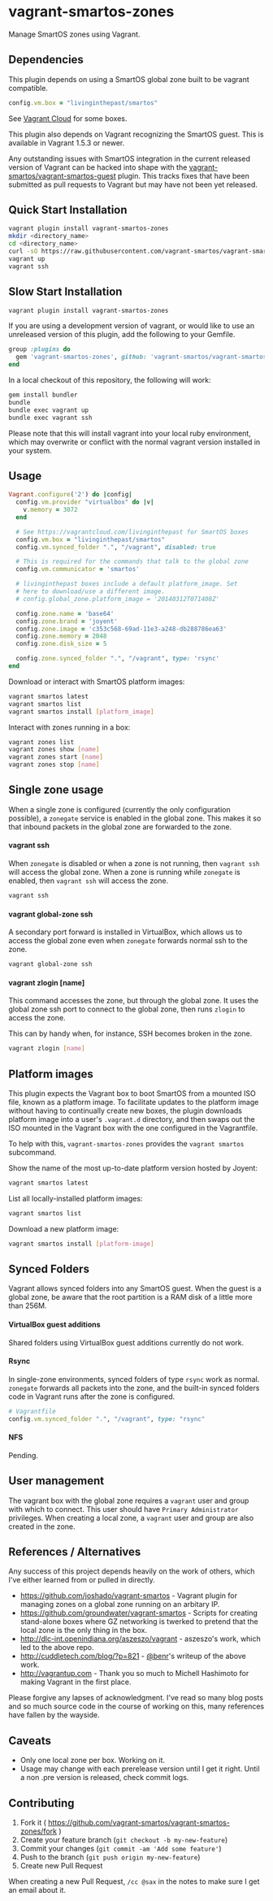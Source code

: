 vagrant-smartos-zones
=====================

Manage SmartOS zones using Vagrant.

## Dependencies

This plugin depends on using a SmartOS global zone built to be vagrant
compatible.

```ruby
config.vm.box = "livinginthepast/smartos"
```

See [Vagrant Cloud](https://vagrantcloud.com/livinginthepast) for some boxes.

This plugin also depends on Vagrant recognizing the SmartOS guest. This
is available in Vagrant 1.5.3 or newer.

Any outstanding issues with SmartOS integration in the current released
version of Vagrant can be hacked into shape with the 
[vagrant-smartos/vagrant-smartos-guest](https://github.com/vagrant-smartos/vagrant-smartos-guest)
plugin. This tracks fixes that have been submitted as pull requests to
Vagrant but may have not been yet released.

## Quick Start Installation

```bash
vagrant plugin install vagrant-smartos-zones
mkdir <directory_name>
cd <directory_name>
curl -sO https://raw.githubusercontent.com/vagrant-smartos/vagrant-smartos-zones/master/examples/Vagrantfile
vagrant up
vagrant ssh
```


## Slow Start Installation

```bash
vagrant plugin install vagrant-smartos-zones
```

If you are using a development version of vagrant, or would like to use
an unreleased version of this plugin, add the following to your Gemfile.

```ruby
group :plugins do
  gem 'vagrant-smartos-zones', github: 'vagrant-smartos/vagrant-smartos-zones'
end
```

In a local checkout of this repository, the following will work:

```bash
gem install bundler
bundle
bundle exec vagrant up
bundle exec vagrant ssh
```

Please note that this will install vagrant into your local ruby
environment, which may overwrite or conflict with the normal vagrant
version installed in your system.


## Usage

```ruby
Vagrant.configure('2') do |config|
  config.vm.provider "virtualbox" do |v|
    v.memory = 3072
  end

  # See https://vagrantcloud.com/livinginthepast for SmartOS boxes
  config.vm.box = "livinginthepast/smartos"
  config.vm.synced_folder ".", "/vagrant", disabled: true

  # This is required for the commands that talk to the global zone
  config.vm.communicator = 'smartos'

  # livinginthepast boxes include a default platform_image. Set
  # here to download/use a different image.
  # config.global_zone.platform_image = '20140312T071408Z'

  config.zone.name = 'base64'
  config.zone.brand = 'joyent'
  config.zone.image = 'c353c568-69ad-11e3-a248-db288786ea63'
  config.zone.memory = 2048
  config.zone.disk_size = 5

  config.zone.synced_folder ".", "/vagrant", type: 'rsync'
end
```

Download or interact with SmartOS platform images:

```bash
vagrant smartos latest
vagrant smartos list
vagrant smartos install [platform_image]
```

Interact with zones running in a box:

```bash
vagrant zones list
vagrant zones show [name]
vagrant zones start [name]
vagrant zones stop [name]
```

## Single zone usage

When a single zone is configured (currently the only configuration
possible), a `zonegate` service is enabled in the global zone. This
makes it so that inbound packets in the global zone are forwarded to the
zone.

#### vagrant ssh

When `zonegate` is disabled or when a zone is not running, then `vagrant
ssh` will access the global zone. When a zone is running while
`zonegate` is enabled, then `vagrant ssh` will access the zone.

```bash
vagrant ssh
```

#### vagrant global-zone ssh

A secondary port forward is installed in VirtualBox, which allows us to
access the global zone even when `zonegate` forwards normal ssh to the
zone.

```bash
vagrant global-zone ssh
```

#### vagrant zlogin [name]

This command accesses the zone, but through the global zone. It uses the
global zone ssh port to connect to the global zone, then runs `zlogin`
to access the zone.

This can by handy when, for instance, SSH becomes broken in the zone.

```bash
vagrant zlogin [name]
```

## Platform images

This plugin expects the Vagrant box to boot SmartOS from a mounted ISO
file, known as a platform image. To facilitate updates to the platform
image without having to continually create new boxes, the plugin
downloads platform image into a user's `.vagrant.d` directory, and then
swaps out the ISO mounted in the Vagrant box with the one configured in
the Vagrantfile.

To help with this, `vagrant-smartos-zones` provides the `vagrant
smartos` subcommand.

Show the name of the most up-to-date platform version hosted by Joyent:

```bash
vagrant smartos latest
```

List all locally-installed platform images:

```bash
vagrant smartos list
```

Download a new platform image:

```bash
vagrant smartos install [platform-image]
```


## Synced Folders

Vagrant allows synced folders into any SmartOS guest. When the guest is
a global zone, be aware that the root partition is a RAM disk of a
little more than 256M.

#### VirtualBox guest additions

Shared folders using VirtualBox guest additions currently do not work.

#### Rsync

In single-zone environments, synced folders of type `rsync` work as
normal. `zonegate` forwards all packets into the zone, and the built-in
synced folders code in Vagrant runs after the zone is configured.

```ruby
# Vagrantfile
config.vm.synced_folder ".", "/vagrant", type: "rsync"
```

#### NFS

Pending.

## User management

The vagrant box with the global zone requires a `vagrant` user and
group with which to connect. This user should have `Primary
Administrator` privileges. When creating a local zone, a `vagrant`
user and group are also created in the zone.

## References / Alternatives

Any success of this project depends heavily on the work of others,
which I've either learned from or pulled in directly.

* https://github.com/joshado/vagrant-smartos - Vagrant plugin for
  managing zones on a global zone running on an arbitary IP.
* https://github.com/groundwater/vagrant-smartos - Scripts for 
  creating stand-alone boxes where GZ networking is twerked to pretend
  that the local zone is the only thing in the box.
* http://dlc-int.openindiana.org/aszeszo/vagrant - aszeszo's work,
  which led to the above repo.
* http://cuddletech.com/blog/?p=821 - [@benr](https://github.com/benr)'s
  writeup of the above work.
* http://vagrantup.com - Thank you so much to Michell Hashimoto for
  making Vagrant in the first place.

Please forgive any lapses of acknowledgment. I've read so many blog
posts and so much source code in the course of working on this, many
references have fallen by the wayside.

## Caveats

* Only one local zone per box. Working on it.
* Usage may change with each prerelease version until I get it
  right. Until a non .pre version is released, check commit logs.

## Contributing

1. Fork it ( https://github.com/vagrant-smartos/vagrant-smartos-zones/fork )
2. Create your feature branch (`git checkout -b my-new-feature`)
3. Commit your changes (`git commit -am 'Add some feature'`)
4. Push to the branch (`git push origin my-new-feature`)
5. Create new Pull Request

When creating a new Pull Request, `/cc @sax` in the notes to make sure
I get an email about it.
